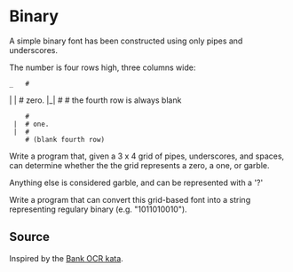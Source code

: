 # Binary

A simple binary font has been constructed using only pipes and underscores.

The number is four rows high, three columns wide:

    _   #
   | |  # zero.
   |_|  #
        # the fourth row is always blank

        #
     |  # one.
     |  #
        # (blank fourth row)

Write a program that, given a 3 x 4 grid of pipes, underscores, and spaces,
can determine whether the the grid represents a zero, a one, or garble.

Anything else is considered garble, and can be represented with a '?'

Write a program that can convert this grid-based font into a string
representing regulary binary (e.g. "1011010010").

## Source
Inspired by the [Bank OCR kata](http://codingdojo.org/cgi-bin/wiki.pl?KataBankOCR).

